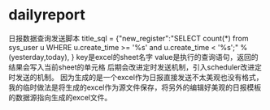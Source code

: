 # dailyreport
日报数据查询发送脚本
            title_sql = {"new_register":"SELECT count(*) from sys_user u WHERE u.create_time >= '%s' and u.create_time < '%s';" % (yesterday,today),
                        }
            key是excel的sheet名字
            value是执行的查询语句，返回的结果会写入当前sheet的单元格
后期会改进定时发送机制，引入scheduler改进定时发送的机制。
因为生成的是一个excel作为日报直接发送不太美观也没有格式，我的临时做法是将生成的excel作为源文件保存，将另外的编辑好美观的日报模板的数据源指向生成的excel文件。
